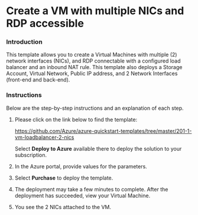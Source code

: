 # Create a VM with multiple NICs and RDP accessible

### Introduction
This template allows you to create a Virtual Machines with multiple (2) network interfaces (NICs), and RDP connectable with a configured load balancer and an inbound NAT rule. This template also deploys a Storage Account, Virtual Network, Public IP address, and 2 Network Interfaces (front-end and back-end).

### Instructions

Below are the step-by-step instructions and an explanation of each step. 

1. Please click on the link below to find the template:

   https://github.com/Azure/azure-quickstart-templates/tree/master/201-1-vm-loadbalancer-2-nics
   
   Select **Deploy to Azure** available there to deploy the solution to your subscription. 
   
2. In the Azure portal, provide values for the parameters.

3. Select **Purchase** to deploy the template.

4. The deployment may take a few minutes to complete. After the deployment has succeeded, view your Virtual Machine.

5. You see the 2 NICs attached to the VM.



